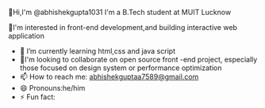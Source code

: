 👋Hi,I'm @abhishekgupta1031
I'm a B.Tech student at MUIT Lucknow 

👀I'm interested in front-end development,and building interactive web application 
- 🌱 I’m currently learning html,css and java script
- 💞I'm looking to collaborate on open source front -end project, especially those focused on design system or performance optimization 
- 📫 How to reach me: abhishekguptaa7589@gmail.com
- 😄 Pronouns:he/him
- ⚡ Fun fact:
